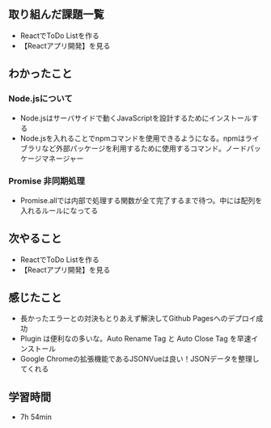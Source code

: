 ## 取り組んだ課題一覧
- ReactでToDo Listを作る
- 【Reactアプリ開発】を見る
## わかったこと
### Node.jsについて
- Node.jsはサーバサイドで動くJavaScriptを設計するためにインストールする
- Node.jsを入れることでnpmコマンドを使用できるようになる。npmはライブラリなど外部パッケージを利用するために使用するコマンド。ノードパッケージマネージャー
### Promise 非同期処理
- Promise.allでは内部で処理する関数が全て完了するまで待つ。中には配列を入れるルールになってる
## 次やること
- ReactでToDo Listを作る
- 【Reactアプリ開発】を見る
## 感じたこと
- 長かったエラーとの対決もとりあえず解決してGithub Pagesへのデプロイ成功
- Plugin は便利なの多いな。Auto Rename Tag と Auto Close Tag を早速インストール
- Google Chromeの拡張機能であるJSONVueは良い！JSONデータを整理してくれる
## 学習時間
- 7h 54min